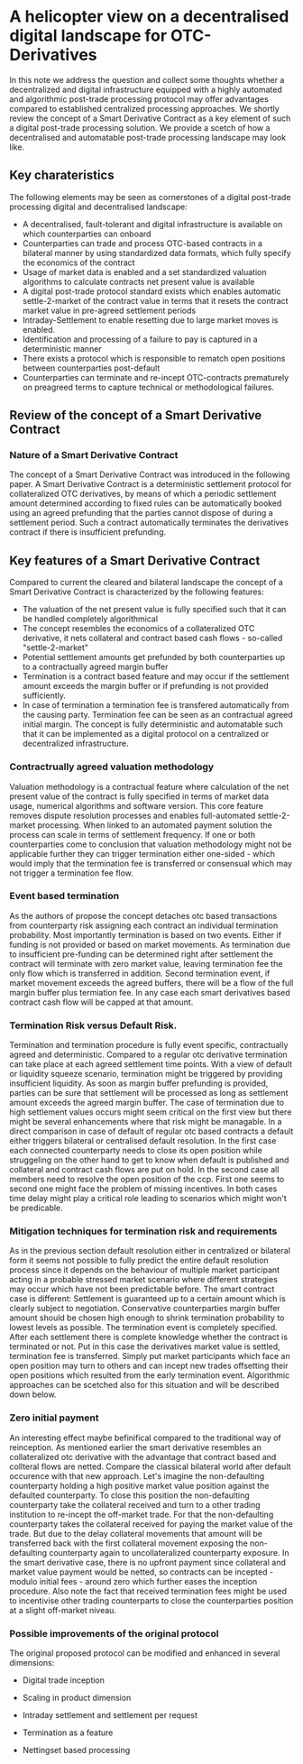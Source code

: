 # A helicopter view on a decentralised digital landscape for OTC-Derivatives
In this note we address the question and collect some thoughts whether a decentralized and digital infrastructure equipped with 
a highly automated and algorithmic post-trade processing protocol may offer advantages compared to established centralized processing approaches. 
We shortly review the concept of a Smart Derivative Contract as a key element of such a digital post-trade processing solution. 
We provide a scetch of how a decentralised and automatable post-trade processing landscape may look like.

## Key charateristics
The following elements may be seen as cornerstones of a digital post-trade processing digital and decentralised landscape:
* A decentralised, fault-tolerant and digital infrastructure is available on which counterparties can onboard
* Counterparties can trade and process OTC-based contracts in a bilateral manner by using standardized data formats, which fully specify the economics of the contract
* Usage of market data is enabled and a set standardized valuation algorithms to calculate contracts net present value is available
* A digital post-trade protocol standard exists which enables automatic settle-2-market of the contract value in terms that it resets the contract market value in pre-agreed settlement periods
* Intraday-Settlement to enable resetting due to large market moves is enabled.
* Identification and processing of a failure to pay is captured in a deterministic manner
* There exists a protocol which is responsible to rematch open positions between counterparties post-default
* Counterparties can terminate and re-incept OTC-contracts prematurely on preagreed terms to capture technical or methodological failures.

## Review of the concept of a Smart Derivative Contract

### Nature of a Smart Derivative Contract
The concept of a Smart Derivative Contract was introduced in the following paper. A Smart Derivative Contract is a deterministic settlement protocol for collateralized OTC derivatives, by means of which a periodic settlement amount determined according to fixed rules can be automatically booked using an agreed prefunding that the parties cannot dispose of during a settlement period. Such a contract automatically terminates the derivatives contract if there is insufficient prefunding.

## Key features of a Smart Derivative Contract 
Compared to current the cleared and bilateral landscape the concept of a Smart Derivative Contract is characterized by the following features:
* The valuation of the net present value is fully specified such that it can be handled completely algorithmical
* The concept resembles the economics of a collateralized OTC derivative, it nets collateral and contract based cash flows - so-called "settle-2-market"
* Potential settlement amounts get prefunded by both counterparties up to a contractually agreed margin buffer
* Termination is a contract based feature and may occur if the settlement amount exceeds the margin buffer or if prefunding is not provided sufficiently.
* In case of termination a termination fee is transfered automatically from the causing party. Termination fee can be seen as an contractual agreed initial margin. The concept is fully deterministic and automatable such that it can be implemented as a digital protocol on a centralized or decentralized infrastructure.

### Contractrually agreed valuation methodology
Valuation methodology is a contractual feature where calculation of the net present value of the contract 
is fully specified in terms of market data usage, numerical algorithms and software version. 
This core feature removes dispute resolution processes and enables full-automated settle-2-market processing. 
When linked to an automated payment solution the process can scale in terms of settlement frequency. 
If one or both counterparties come to conclusion that valuation methodology might not be applicable further they can trigger termination either one-sided - which would imply that the termination fee is transferred or consensual which may not trigger a termination fee flow.

### Event based termination
As the authors of propose the concept detaches otc based transactions from counterparty risk assigning each contract an individual termination probability. Most importantly termination is based on two events. Either if funding is not provided or based on market movements. As termination due to insufficient pre-funding can be determined right after settlement the contract will terminate with zero market value, leaving termination fee the only flow which is transferred in addition. Second termination event, if market movement exceeds the agreed buffers, there will be a flow of the full margin buffer plus termiation fee. In any case each smart derivatives based contract cash flow will be capped at that amount.

### Termination Risk versus Default Risk.
Termination and termination procedure is fully event specific, contractually agreed and deterministic. Compared to a regular otc derivative termination can take place at each agreed settlement time points. With a view of default or liquidity squeeze scenario, termination might be triggered by providing insufficient liquidity. As soon as margin buffer prefunding is provided, parties can be sure that settlement will be processed as long as settlement amount exceeds the agreed margin buffer. The case of termination due to high settlement values occurs might seem critical on the first view but there might be several enhancements where that risk might be managable.
In a direct comparison in case of default of regular otc based contracts a default either triggers bilateral or centralised default resolution. In the first case each connected counterparty needs to close its open position while struggeling on the other hand to get to know when default is published and collateral and contract cash flows are put on hold. In the second case all members need to resolve the open position of the ccp. First one seems to second one might face the problem of missing incentives. In both cases time delay might play a critical role leading to scenarios which might won't be predicable.

### Mitigation techniques for termination risk and requirements
As in the previous section default resolution either in centralized or bilateral form it seems not possible to fully predict the entire default resolution process since it depends on the behaviour of multiple market participant acting in a probable stressed market scenario where different strategies may occur which have not been predictable before. The smart contract case is different: Settlement is guaranteed up to a certain amount which is clearly subject to negotiation. Conservative counterparties margin buffer amount should be chosen high enough to shrink termination probability to lowest levels as possible. 
The termination event is completely specified. After each settlement there is complete knowledge whether the contract is terminated or not. Put in this case the derivatives market value is settled, termination fee is transferred. Simply put market participants which face an open position may turn to others and can incept new trades offsetting their open positions which resulted from the early termination event. Algorithmic approaches can be scetched also for this situation and will be described down below.

### Zero initial payment
An interesting effect maybe befinifical compared to the traditional way of reinception. As mentioned earlier the smart derivative resembles an collateralized otc derivative with the advantage that contract based and collteral flows are netted. Compare the classical bilateral world after default occurence with that new approach. Let's imagine the non-defaulting counterparty holding a high positive market value position against the defaulted counterparty. To close this position the non-defaulting counterparty take the collateral received and turn to a other trading institution to re-incept the off-market trade. For that the non-defaulting counterparty takes the collateral received for paying the market value of the trade. But due to the delay collateral movements that amount will be transferred back with the first collateral movement exposing the non-defaulting counterparty again to uncollateralized counterparty exposure. In the smart derivative case, there is no upfront payment since collateral and market value payment would be netted, so contracts can be incepted - modulo initial fees - around zero which further eases the inception procedure. Also note the fact that received termination fees might be used to incentivise other trading counterparts to close the counterparties position at a slight off-market niveau.

### Possible improvements of the original protocol
The original proposed protocol can be modified and enhanced in several dimensions:

* Digital trade inception

* Scaling in product dimension

* Intraday settlement and settlement per request

* Termination as a feature

* Nettingset based processing



